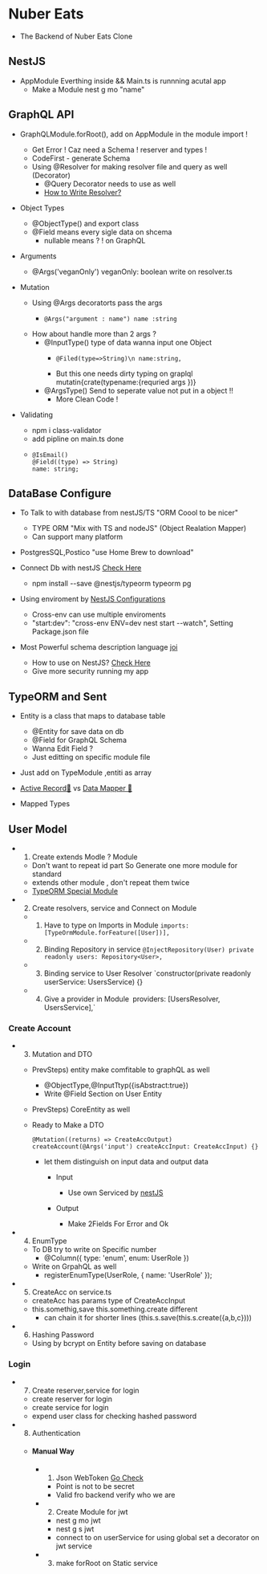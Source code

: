# Nuber Eats

- The Backend of Nuber Eats Clone

## NestJS

- AppModule Everthing inside && Main.ts is runnning acutal app
  - Make a Module nest g mo "name"

## GraphQL API

- GraphQLModule.forRoot(), add on AppModule in the module import !

  - Get Error ! Caz need a Schema ! reserver and types !
  - CodeFirst - generate Schema
  - Using @Resolver for making resolver file and query as well (Decorator)
    - @Query Decorator needs to use as well
    - [How to Write Resolver? ](https://docs.nestjs.com/graphql/resolvers)

- Object Types

  - @ObjectType() and export class
  - @Field means every sigle data on shcema
    - nullable means ? ! on GraphQL

- Arguments

  - @Args('veganOnly') veganOnly: boolean write on resolver.ts

- Mutation

  - Using @Args decoratorts pass the args
    - ```
      @Args("argument : name") name :string
      ```
  - How about handle more than 2 args ?
    - @InputType() type of data wanna input one Object
      - ```
        @Filed(type=>String)\n name:string,
        ```
      - But this one needs dirty typing on graplql mutatin{crate(typename:{requried args })}
    - @ArgsType() Send to seperate value not put in a object !!
      - More Clean Code !

- Validating
  - npm i class-validator
  - add pipline on main.ts done
  - ```
    @IsEmail()
    @Field((type) => String)
    name: string;
    ```

## DataBase Configure

- To Talk to with database from nestJS/TS "ORM Coool to be nicer"

  - TYPE ORM "Mix with TS and nodeJS" (Object Realation Mapper)
  - Can support many platform

- PostgresSQL,Postico "use Home Brew to download"
- Connect Db with nestJS [Check Here](https://docs.nestjs.com/techniques/database#database)

  - npm install --save @nestjs/typeorm typeorm pg

- Using enviroment by [NestJS Configurations](https://docs.nestjs.com/techniques/configuration)

  - Cross-env can use multiple enviroments
  - "start:dev": "cross-env ENV=dev nest start --watch", Setting Package.json file

- Most Powerful schema description language [joi](https://www.npmjs.com/package/joi)
  - How to use on NestJS? [Check Here](https://docs.nestjs.com/techniques/configuration#schema-validation)
  - Give more security running my app

## TypeORM and Sent

- Entity is a class that maps to database table

  - @Entity for save data on db
  - @Field for GraphQL Schema
  - Wanna Edit Field ?
  - Just editting on specific module file

- Just add on TypeModule ,entiti as array

- [Active Record🎄](https://github.com/typeorm/typeorm/blob/master/docs/active-record-data-mapper.md) vs [Data Mapper 🎄](https://github.com/typeorm/typeorm/blob/master/docs/active-record-data-mapper.md#what-is-the-data-mapper-pattern)

- Mapped Types

## User Model

- 1. Create extends Modle ? Module

  - Don't want to repeat id part So Generate one more module for standard
  - extends other module , don't repeat them twice
  - [TypeORM Special Module](https://typeorm.io/#/entities/special-columns)

- 2. Create resolvers, service and Connect on Module

  - 1. Have to type on Imports in Module
       `imports: [TypeOrmModule.forFeature([User])],`
  - 2. Binding Repository in service
       `@InjectRepository(User) private readonly users: Repository<User>,`
  - 3. Binding service to User Resolver
       `constructor(private readonly userService: UsersService) {}
  - 4. Give a provider in Module` `providers: [UsersResolver, UsersService],`

### Create Account

- 3. Mutation and DTO

  - PrevSteps) entity make comfitable to graphQL as well
    - @ObjectType,@InputTtyp({isAbstract:true})
    - Write @Field Section on User Entity
  - PrevSteps) CoreEntity as well

  - Ready to Make a DTO

    ```
    @Mutation((returns) => CreateAccOutput)
    createAccount(@Args('input') createAccInput: CreateAccInput) {}
    ```

    - let them distinguish on input data and output data

      - Input

        - Use own Serviced by [nestJS](https://docs.nestjs.com/openapi/mapped-types#pick)

      - Output
        - Make 2Fields For Error and Ok

- 4. EnumType

  - To DB try to write on Specific number
    - @Column({ type: 'enum', enum: UserRole })
  - Write on GrpahQL as well
    - registerEnumType(UserRole, { name: 'UserRole' });

- 5. CreateAcc on service.ts

  - createAcc has params type of CreateAccInput
  - this.somethig,save this.something.create different
    - can chain it for shorter lines (this.s.save(this.s.create({a,b,c})))

- 6. Hashing Password
  - Using by bcrypt on Entity before saving on database

### Login

- 7. Create reserver,service for login

  - create reserver for login
  - create service for login
  - expend user class for checking hashed password

- 8. Authentication

  - #### Manual Way

    - 1. Json WebToken [Go Check](https://www.npmjs.com/package/jsonwebtoken)

      - Point is not to be secret
      - Valid fro backend verify who we are

    - 2. Create Module for jwt

      - nest g mo jwt
      - nest g s jwt
      - connect to on userService for using global set a decorator on jwt service

    - 3. make forRoot on Static service
